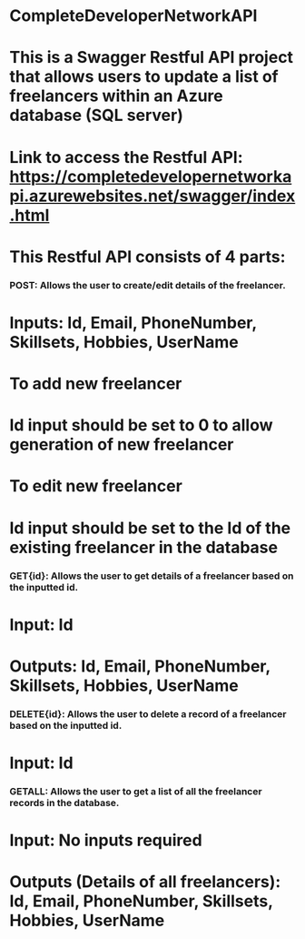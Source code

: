 # CompleteDeveloperNetworkAPI

# This is a Swagger Restful API project that allows users to update a list of freelancers within an Azure database (SQL server)
# Link to access the Restful API: https://completedevelopernetworkapi.azurewebsites.net/swagger/index.html
# This Restful API consists of 4 parts: 

### POST: Allows the user to create/edit details of the freelancer. ###
# Inputs: Id, Email, PhoneNumber, Skillsets, Hobbies, UserName

# To add new freelancer
# Id input should be set to 0 to allow generation of new freelancer

# To edit new freelancer
# Id input should be set to the Id of the existing freelancer in the database


### GET{id}: Allows the user to get details of a freelancer based on the inputted id. ###
# Input: Id
# Outputs: Id, Email, PhoneNumber, Skillsets, Hobbies, UserName


### DELETE{id}: Allows the user to delete a record of a freelancer based on the inputted id. ###
# Input: Id

### GETALL: Allows the user to get a list of all the freelancer records in the database. ###
# Input: No inputs required
# Outputs (Details of all freelancers): Id, Email, PhoneNumber, Skillsets, Hobbies, UserName
